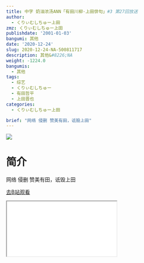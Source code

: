 ```yaml
---
title: 中字 奶油浓汤ANN「有田川柳·上田俳句」#3 第27回放送
author:
  - くりぃむしちゅー上田
zmz: くりぃむしちゅー上田
publishdate: '2001-01-03'
bangumi: 其他
date: '2020-12-24'
slug: 2020-12-24-NA-500811717
description: 其他&#8226;NA
weight: -1224.0
bangumis:
  - 其他
tags:
  - 综艺
  - くりぃむしちゅー
  - 有田哲平
  - 上田晋也
categories:
  - くりぃむしちゅー上田

brief: "网络 侵删 赞美有田，诋毁上田"
---
```

![](https://raw.githubusercontent.com/tcgriffith/owaraisite/master/static/tmpimg/196bcb347dd8e5b03454913854d241f26549684b.jpg.480.jpg)
# 简介  
网络
侵删
赞美有田，诋毁上田  

[去B站观看](https://www.bilibili.com/video/av500811717/)
<div class ="resp-container"><iframe class="testiframe" src="//player.bilibili.com/player.html?aid=500811717"", scrolling="no", allowfullscreen="true" > </iframe></div> 
